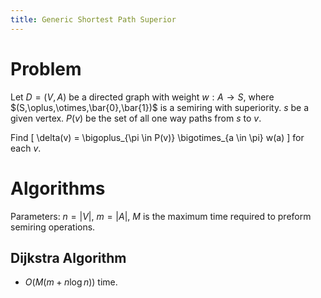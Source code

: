 ```yaml
---
title: Generic Shortest Path Superior
---
```


# Problem
Let $D=(V,A)$ be a directed graph with weight $w:A\to S$, where $(S,\oplus,\otimes,\bar{0},\bar{1})$ is a semiring with superiority. $s$ be a given vertex. $P(v)$ be the set of all one way paths from $s$ to $v$. 

Find 
\[
\delta(v) = \bigoplus_{\pi \in P(v)} \bigotimes_{a \in \pi} w(a)
\] 
for each $v$. 

# Algorithms
Parameters: $n=|V|$, $m=|A|$, $M$ is the maximum time required to preform semiring operations.

## Dijkstra Algorithm
- $O(M(m+n\log n))$ time.